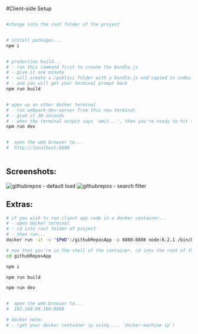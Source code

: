 
#Client-side Setup


```bash

#change into the root folder of the project


# install packages...
npm i


# production build...
# - run this command first to create the bundle.js
# - give it one minute
# - will create a /public/ folder with a bundle.js and copied in index.html
# - and you will get your terminal prompt back
npm run build


# open up an other docker terminal
# - run webpack-dev-server from this new terminal
# - give it 30 seconds
# - when the terminal output says 'emit...', then you're ready to hit the url in the browser
npm run dev


#  open the web browser to...
#  http://localhost:8888
  
```




## Screenshots:

![githubrepos - default load](https://s32.postimg.org/4awhr6v1h/githubrepos01.jpg)
![githubrepos - search filter](https://s32.postimg.org/rqeewjesl/githubrepos02.jpg)





## Extras:

```bash
# if you wish to run client app code in a docker container...
# - open docker terminal
# - cd into root folder of project
# - then run...
docker run -it -v "$PWD":/githubReposApp -p 8888:8888 node:6.2.1 /bin/bash

# now that you're in the shell of the container, cd into the root of the project
cd githubReposApp

npm i

npm run build

npm run dev


#  open the web browser to...
#  192.168.99.100:8888

# docker note:
# - (get your docker container ip using.... `docker-machine ip`)
```